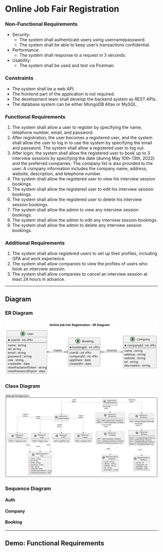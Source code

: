 # Online Job Fair Registration

### Non-Functional Requirements

- Security:
    - The system shall authenticate users using usernamepassword.
    - The system shall be able to keep user’s transactions confidential.
- Performance:
    - The system shall response to a request in 3 seconds.
- Usability:
    - The system shall be used and test via Postman.

### Constraints

- The system shall be a web API.
- The frontend part of the application is not required.
- The development team shall develop the backend system as REST APIs.
- The database system can be either MongoDB Atlas or MySQL.

### Functional Requirements

1. The system shall allow a user to register by specifying the name, telephone number, email, and password.
2. After registration, the user becomes a registered user, and the system shall allow the user to log in to use the system by specifying the email and password. The system shall allow a registered user to log out.
3. After login, the system shall allow the registered user to book up to 3 interview sessions by specifying the date (during May 10th-13th, 2022) and the preferred companies. The company list is also provided to the user. A company information includes the company name, address, website, description, and telephone number.
4. The system shall allow the registered user to view his interview session bookings.
5. The system shall allow the registered user to edit his interview session bookings.
6. The system shall allow the registered user to delete his interview session bookings.
7. The system shall allow the admin to view any interview session bookings.
8. The system shall allow the admin to edit any interview session bookings.
9. The system shall allow the admin to delete any interview session bookings.

### Additional Requirements

1. The system shall allow registered users to set up their profiles, including GPA and work experience.
2. The system shall allow companies to view the profiles of users who book an interview session.
3. The system shall allow companies to cancel an interview session at least 24 hours in advance.

---

## Diagram

### ER Diagram

![ER Diagram](./assets/UML/ERDiagram/erdiagram.svg)

### Class Diagram

![Class Diagram](./assets/UML/ClassDiagram/classdiagram.svg)

### Sequence Diagram

#### Auth
<!-- TODO -->

#### Company
<!-- TODO -->

#### Booking
<!-- TODO -->

---

## Demo: Functional Requirements
<!-- TODO -->